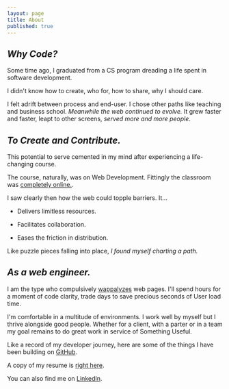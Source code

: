 ```yaml
---
layout: page
title: About
published: true
---
```




## ***Why Code?***

Some time ago, I graduated from a CS program dreading a life spent in software development.

I didn't know how to create, who for, how to share, why I should care.

I felt adrift between process and end-user. I chose other paths like teaching and business school. *Meanwhile the web continued to evolve.* It grew faster and faster, leapt to other screens, *served more and more people*.


## ***To Create and Contribute.***

This potential to serve cemented in my mind after experiencing a life-changing course.

The course, naturally, was on Web Development. Fittingly the classroom was [completely online.](https://www.udacity.com).

I saw clearly then how the web could topple barriers. It...

- Delivers limitless resources.

- Facilitates collaboration.

- Eases the friction in distribution.

Like puzzle pieces falling into place, *I found myself charting a path.*


## ***As a web engineer.***

I am the type who compulsively [wappalyzes](https://wappalyzer.com/) web pages. I'll spend hours for a moment of code clarity, trade days to save precious seconds of User load time.

I'm comfortable in a multitude of environments. I work well by myself but I thrive alongside good people. Whether for a client, with a parter or in a team my goal remains to do great work in service of Something Useful.

Like a record of my developer journey, here are some of the things I have been building on [GitHub]({{site.github.main}}).

A copy of my resume is [right here]({{site.resume}}).

You can also find me on [LinkedIn]({{site.linkedin}}).

